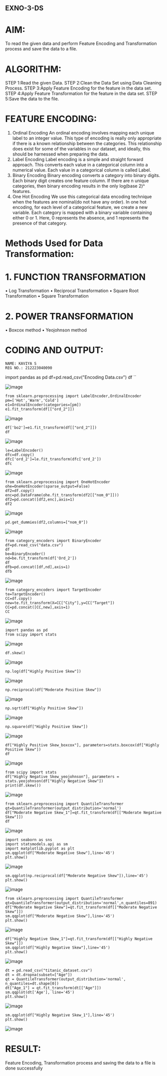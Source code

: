 ## EXNO-3-DS

# AIM:
To read the given data and perform Feature Encoding and Transformation process and save the data to a file.

# ALGORITHM:
STEP 1:Read the given Data.
STEP 2:Clean the Data Set using Data Cleaning Process.
STEP 3:Apply Feature Encoding for the feature in the data set.
STEP 4:Apply Feature Transformation for the feature in the data set.
STEP 5:Save the data to the file.

# FEATURE ENCODING:
1. Ordinal Encoding
An ordinal encoding involves mapping each unique label to an integer value. This type of encoding is really only appropriate if there is a known relationship between the categories. This relationship does exist for some of the variables in our dataset, and ideally, this should be harnessed when preparing the data.
2. Label Encoding
Label encoding is a simple and straight forward approach. This converts each value in a categorical column into a numerical value. Each value in a categorical column is called Label.
3. Binary Encoding
Binary encoding converts a category into binary digits. Each binary digit creates one feature column. If there are n unique categories, then binary encoding results in the only log(base 2)ⁿ features.
4. One Hot Encoding
We use this categorical data encoding technique when the features are nominal(do not have any order). In one hot encoding, for each level of a categorical feature, we create a new variable. Each category is mapped with a binary variable containing either 0 or 1. Here, 0 represents the absence, and 1 represents the presence of that category.

# Methods Used for Data Transformation:
  # 1. FUNCTION TRANSFORMATION
• Log Transformation 
• Reciprocal Transformation
• Square Root Transformation
• Square Transformation
  # 2. POWER TRANSFORMATION
• Boxcox method
• Yeojohnson method

# CODING AND OUTPUT:
```
NAME: KAVIYA S
REG NO.: 212223040090
```
import pandas as pd
df=pd.read_csv("Encoding Data.csv")
df
``



![image](https://github.com/user-attachments/assets/fb4b9c8a-d64f-4216-bbe1-d8cc693e987a)



```
from sklearn.preprocessing import LabelEncoder,OrdinalEncoder
pm=['Hot','Warm','Cold']
e1=OrdinalEncoder(categories=[pm])
e1.fit_transform(df[["ord_2"]])
```



![image](https://github.com/user-attachments/assets/4899f92b-b4c8-4778-b2ac-96b675069ab3)



```
df['bo2']=e1.fit_transform(df[["ord_2"]])
df
```


![image](https://github.com/user-attachments/assets/38193e93-27ad-4cc9-a193-f974cf3fc344)



```
le=LabelEncoder()
dfc=df.copy()
dfc['ord_2']=le.fit_transform(dfc['ord_2'])
dfc
```



![image](https://github.com/user-attachments/assets/bce24d7e-87ea-40e4-937c-d7540bd26b96)



```
from sklearn.preprocessing import OneHotEncoder
ohe=OneHotEncoder(sparse_output=False)
df2=df.copy()
enc=pd.DataFrame(ohe.fit_transform(df2[["nom_0"]]))
df2=pd.concat([df2,enc],axis=1)
df2
```


![image](https://github.com/user-attachments/assets/4c9cbd4f-261b-4b31-8650-449fd367e4e9)


```
pd.get_dummies(df2,columns=["nom_0"])
```


![image](https://github.com/user-attachments/assets/bbda2cc7-0824-401c-b45a-959af69d7c84)



```
from category_encoders import BinaryEncoder
df=pd.read_csv("data.csv")
df
be=BinaryEncoder()
nd=be.fit_transform(df['Ord_2'])
df
dfb=pd.concat([df,nd],axis=1)
dfb
```


![image](https://github.com/user-attachments/assets/9f772f77-2ba1-4acc-bea5-af45f84283a4)



```
from category_encoders import TargetEncoder
te=TargetEncoder()
CC=df.copy()
new=te.fit_transform(X=CC["City"],y=CC["Target"])
CC=pd.concat([CC,new],axis=1)
CC
```


![image](https://github.com/user-attachments/assets/d019b565-0f35-494a-9251-be1a61391d0a)


```
import pandas as pd
from scipy import stats
```


![image](https://github.com/user-attachments/assets/d03bf85d-cb01-43af-80d8-29970d0e7048)


```
df.skew()
```


![image](https://github.com/user-attachments/assets/1e688fa2-aab0-4fc9-b146-8aedfcb7921c)


```
np.log(df["Highly Positive Skew"])
```


![image](https://github.com/user-attachments/assets/46fed48d-de60-49ec-9b71-8bbd4e3cbc00)

```
np.reciprocal(df["Moderate Positive Skew"])
```

![image](https://github.com/user-attachments/assets/10c48c4d-8a83-4336-941b-e02824147264)


```
np.sqrt(df["Highly Positive Skew"])
```

![image](https://github.com/user-attachments/assets/208d79cd-2f82-4192-a49b-2c4c71fe2c01)

``
np.square(df["Highly Positive Skew"])
``

![image](https://github.com/user-attachments/assets/a4b8526d-9805-4e56-836e-3d4387887c1f)

```
df["Highly Positive Skew_boxcox"], parameters=stats.boxcox(df["Highly Positive Skew"])
df
```

![image](https://github.com/user-attachments/assets/7c70f349-6185-473a-a26a-2dab978af2e2)

```
from scipy import stats
df["Highly Negative Skew_yeojohnson"], parameters = stats.yeojohnson(df["Highly Negative Skew"])
print(df.skew())
```

![image](https://github.com/user-attachments/assets/ddd37e7d-eb69-4247-a3a2-77fa3fd7199c)

```
from sklearn.preprocessing import QuantileTransformer
qt=QuantileTransformer(output_distribution='normal')
df["Moderate Negative Skew_1"]=qt.fit_transform(df[["Moderate Negative Skew"]])
df
```

![image](https://github.com/user-attachments/assets/ec7f780d-92b0-41d6-b012-a3faf48489d7)

```
import seaborn as sns
import statsmodels.api as sm
import matplotlib.pyplot as plt
sm.qqplot(df["Moderate Negative Skew"],line='45')
plt.show()
```

![image](https://github.com/user-attachments/assets/b8405778-4ea8-4392-9404-ee379711833a)

```
sm.qqplot(np.reciprocal(df["Moderate Negative Skew"]),line='45')
plt.show()
```

![image](https://github.com/user-attachments/assets/7c091ab1-8145-4942-9814-8cdbaa6f73a0)

```
from sklearn.preprocessing import QuantileTransformer
qt=QuantileTransformer(output_distribution='normal',n_quantiles=891)
df["Moderate Negative Skew"]=qt.fit_transform(df[["Moderate Negative Skew"]])
sm.qqplot(df["Moderate Negative Skew"],line='45')
plt.show()
```

![image](https://github.com/user-attachments/assets/a4a4aa73-fba5-4321-969e-52b3f18ca591)


```
df["Highly Negative Skew_1"]=qt.fit_transform(df[["Highly Negative Skew"]])
sm.qqplot(df["Highly Negative Skew"],line='45')
plt.show()
```

![image](https://github.com/user-attachments/assets/0d516a0f-518d-46f7-aa13-f06a3b76b545)

```
dt = pd.read_csv("titanic_dataset.csv")
dt = dt.dropna(subset=["Age"])
qt = QuantileTransformer(output_distribution='normal', n_quantiles=dt.shape[0])
dt["Age_1"] = qt.fit_transform(dt[["Age"]])
sm.qqplot(dt['Age'], line='45')
plt.show()
```

![image](https://github.com/user-attachments/assets/4878c882-dfc5-4b49-9af3-b9b92fbd02dc)


```
sm.qqplot(df["Highly Negative Skew_1"],line='45')
plt.show()
```

![image](https://github.com/user-attachments/assets/04972b77-938f-4f6c-a7e4-0607aaabe37b)



# RESULT:
Feature Encoding, Transformation process and saving the data to a file is done successfully

       
